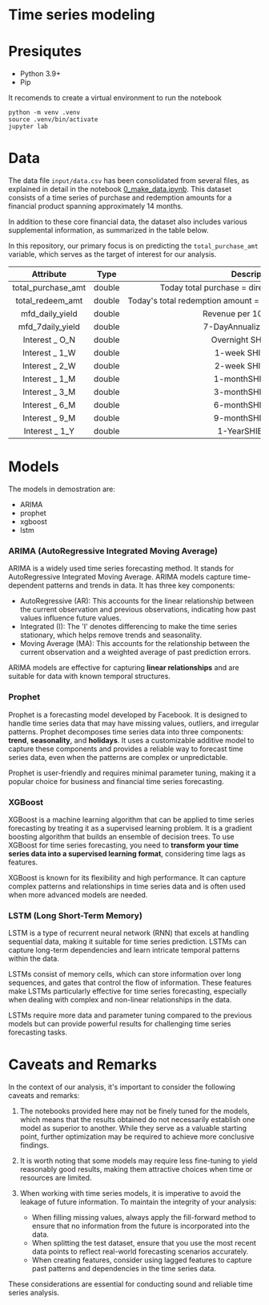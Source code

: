 # Time series modeling

# Presiqutes

* Python 3.9+
* Pip 

It recomends to create a virtual environment to run the notebook

```shell
python -m venv .venv
source .venv/bin/activate
jupyter lab
```

# Data

The data file `input/data.csv` has been consolidated from several files, as explained in detail in the notebook [0_make_data.ipynb](0_make_data.ipynb). This dataset consists of a time series of purchase and redemption amounts for a financial product spanning approximately 14 months.

In addition to these core financial data, the dataset also includes various supplemental information, as summarized in the table below.

In this repository, our primary focus is on predicting the `total_purchase_amt` variable, which serves as the target of interest for our analysis.

**Attribute**|**Type**|**Description**|**Example**
:-----:|:-----:|:-----:|:-----:
total\_purchase\_amt|double|Today total purchase = direct purchase + revenue|21876
total\_redeem\_amt|double|Today's total redemption amount = consumption + transfer amount|10261
mfd\_daily\_yield|double|Revenue per 1000,000 fen|1.5787
mfd\_7daily\_yield|double|7-DayAnnualizedYield (%)|6.307
Interest \_ O\_N|double|Overnight SHIBOR (%)|2.8
Interest \_ 1\_W|double|1-week SHIBOR (%)|4.25
Interest \_ 2\_W|double|2-week SHIBOR (%)|4.9
Interest \_ 1\_M|double|1-monthSHIBOR (%)|5.04
Interest \_ 3\_M|double|3-monthSHIBOR (%)|4.91
Interest \_ 6\_M|double|6-monthSHIBOR (%)|4.79
Interest \_ 9\_M|double|9-monthSHIBOR (%)|4.76
Interest \_ 1\_Y|double|1-YearSHIBOR (%)|4.78


# Models
The models in demostration are:
* ARIMA
* prophet
* xgboost
* lstm

### ARIMA (AutoRegressive Integrated Moving Average)

ARIMA is a widely used time series forecasting method. It stands for AutoRegressive Integrated Moving Average. ARIMA models capture time-dependent patterns and trends in data. It has three key components:

- AutoRegressive (AR): This accounts for the linear relationship between the current observation and previous observations, indicating how past values influence future values.
- Integrated (I): The 'I' denotes differencing to make the time series stationary, which helps remove trends and seasonality.
- Moving Average (MA): This accounts for the relationship between the current observation and a weighted average of past prediction errors.

ARIMA models are effective for capturing **linear relationships** and are suitable for data with known temporal structures.

### Prophet

Prophet is a forecasting model developed by Facebook. It is designed to handle time series data that may have missing values, outliers, and irregular patterns. Prophet decomposes time series data into three components: **trend**, **seasonality**, and **holidays**. It uses a customizable additive model to capture these components and provides a reliable way to forecast time series data, even when the patterns are complex or unpredictable.

Prophet is user-friendly and requires minimal parameter tuning, making it a popular choice for business and financial time series forecasting.

### XGBoost

XGBoost is a machine learning algorithm that can be applied to time series forecasting by treating it as a supervised learning problem. It is a gradient boosting algorithm that builds an ensemble of decision trees. To use XGBoost for time series forecasting, you need to **transform your time series data into a supervised learning format**, considering time lags as features.

XGBoost is known for its flexibility and high performance. It can capture complex patterns and relationships in time series data and is often used when more advanced models are needed.

### LSTM (Long Short-Term Memory)

LSTM is a type of recurrent neural network (RNN) that excels at handling sequential data, making it suitable for time series prediction. LSTMs can capture long-term dependencies and learn intricate temporal patterns within the data.

LSTMs consist of memory cells, which can store information over long sequences, and gates that control the flow of information. These features make LSTMs particularly effective for time series forecasting, especially when dealing with complex and non-linear relationships in the data.

LSTMs require more data and parameter tuning compared to the previous models but can provide powerful results for challenging time series forecasting tasks.


# Caveats and Remarks

In the context of our analysis, it's important to consider the following caveats and remarks:

1. The notebooks provided here may not be finely tuned for the models, which means that the results obtained do not necessarily establish one model as superior to another. While they serve as a valuable starting point, further optimization may be required to achieve more conclusive findings.

2. It is worth noting that some models may require less fine-tuning to yield reasonably good results, making them attractive choices when time or resources are limited.

3. When working with time series models, it is imperative to avoid the leakage of future information. To maintain the integrity of your analysis:

   - When filling missing values, always apply the fill-forward method to ensure that no information from the future is incorporated into the data.
   - When splitting the test dataset, ensure that you use the most recent data points to reflect real-world forecasting scenarios accurately.
   - When creating features, consider using lagged features to capture past patterns and dependencies in the time series data.

These considerations are essential for conducting sound and reliable time series analysis.




